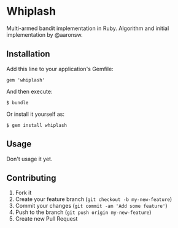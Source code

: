 # Whiplash

Multi-armed bandit implementation in Ruby. Algorithm and initial implementation by @aaronsw.

## Installation

Add this line to your application's Gemfile:

    gem 'whiplash'

And then execute:

    $ bundle

Or install it yourself as:

    $ gem install whiplash

## Usage

Don't usage it yet.

## Contributing

1. Fork it
2. Create your feature branch (`git checkout -b my-new-feature`)
3. Commit your changes (`git commit -am 'Add some feature'`)
4. Push to the branch (`git push origin my-new-feature`)
5. Create new Pull Request
